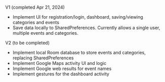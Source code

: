 V1 (completed Apr 21, 2024)
- Implement UI for registration/login, dashboard, saving/viewing categories and events
- Save data locally to SharedPreferences. Currently allows a single user, multiple events and categories.

V2 (to be completed)
- Implement local Room database to store events and categories, replacing SharedPreferences
- Implement Google Maps activity UI and logic
- Implement Google web results for event names
- Implement gestures for the dashboard activity
